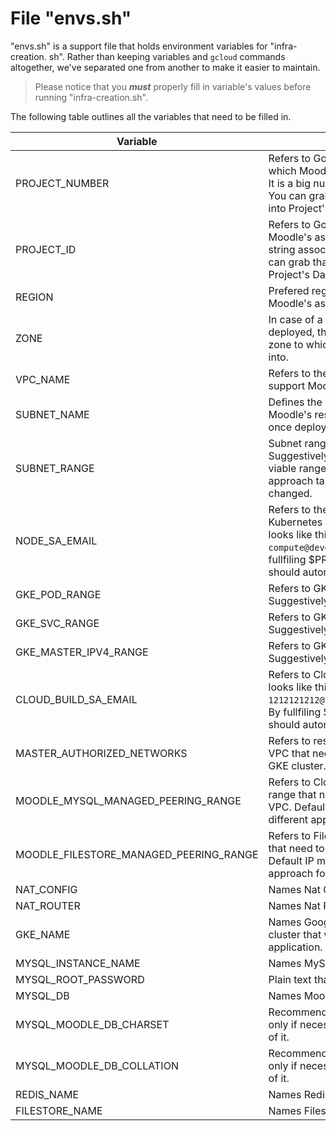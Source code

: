 # File "envs.sh"

"envs.sh" is a support file that holds environment variables for "infra-creation. sh". Rather than keeping variables and `gcloud` commands altogether, we've separated one from another to make it easier to maintain.

> Please notice that you **_must_** properly fill in variable's values before running "infra-creation.sh".

The following table outlines all the variables that need to be filled in.

| Variable | Descriptiom |
| ---------- | ---------- |
| PROJECT_NUMBER | Refers to Google Cloud's Project Number in which Moodle's assets will be deployed into. It is a big number associated with Project ID. You can grab that information by browsing into Project's Dashboard in web console. |
| PROJECT_ID | Refers to Google Cloud's Project ID in which Moodle's assets will be deployed into. It is a string associated with a Project Number. You can grab that information by browsing into Project's Dashboard in web console. |
| REGION | Prefered region in Google Cloud to receive Moodle's assets once deployed. |
| ZONE | In case of a multi-zonal type resource being deployed, this variable holds the specific zone to which the asset will be deployed into. |
| VPC_NAME | Refers to the VPC being created in GCP to support Moodle's connectivity.  |
| SUBNET_NAME | Defines the name of the subnet which Moodle's resources will be connected to once deployed. |
| SUBNET_RANGE | Subnet range for the VPC being deployed. Suggestively, we put 10.10.0.0/24 as a viable range for it. But depending on the approach taken with the network, it must be changed. |
| NODE_SA_EMAIL | Refers to the account name generated when Kubernetes Engine API was activated. It looks like this: `1212121212-compute@developer.gserviceaccount.com`. By fullfiling $PROJECT_NUMBER variable, it should automatically bound to this one. |
| GKE_POD_RANGE | Refers to GKE's IP range for Pods. Suggestively, 10.168.0.0/14 comes filling in. |
| GKE_SVC_RANGE | Refers to GKE's IP range for Services. Suggestively, 10.172.0.0/19 comes filling in. |
| GKE_MASTER_IPV4_RANGE | Refers to GKE's range for Masters. Suggestively, 10.10.1.0/28 comes filling in. |
| CLOUD_BUILD_SA_EMAIL | Refers to Cloud Build's account name. It looks like this: `1212121212@cloudbuild.gserviceaccount.com`. By fullfiling $PROJECT_NUMBER variable, it should automatically bound to this one. |
| MASTER_AUTHORIZED_NETWORKS | Refers to resources sitting outside Moodle's VPC that needs to communicate back with GKE cluster. |
| MOODLE_MYSQL_MANAGED_PEERING_RANGE | Refers to Cloud SQL managed service IP range that need to be peered with Moodle's VPC. Default IP must be replaced if a different approach for network is taken. |
| MOODLE_FILESTORE_MANAGED_PEERING_RANGE | Refers to Filestore managed service IP range that need to be peered with Moodle's VPC. Default IP must be replaced if a different approach for network is taken. |
| NAT_CONFIG | Names Nat Config service. |
| NAT_ROUTER | Names Nat Router service.  |
| GKE_NAME | Names Google Kubernetes Engine (GKE) cluster that will host Moodle's web application. |
| MYSQL_INSTANCE_NAME | Names MySQL instance out of Cloud SQL. |
| MYSQL_ROOT_PASSWORD | Plain text that settles database's password. |
| MYSQL_DB | Names Moodle's MySQL database. |
| MYSQL_MOODLE_DB_CHARSET | Recommended charset for Moodle. Change only if necessary and you're absolutely sure of it. |
| MYSQL_MOODLE_DB_COLLATION | Recommended collation for Moodle. Change only if necessary and you're absolutely sure of it. |
| REDIS_NAME | Names Redis instance serving Moodle. |
| FILESTORE_NAME | Names Filestore instance serving Moodle. |